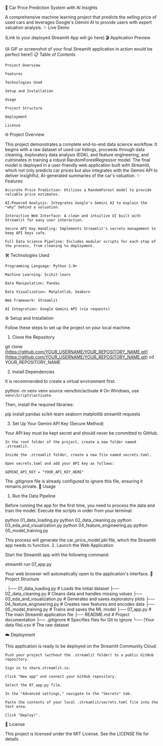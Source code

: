 🚗 Car Price Prediction System with AI Insights

A comprehensive machine learning project that predicts the selling price of used cars and leverages Google's Gemini AI to provide users with expert valuation analysis.
✨ Live Demo

(Link to your deployed Streamlit App will go here)
🎬 Application Preview

(A GIF or screenshot of your final Streamlit application in action would be perfect here!)
📋 Table of Contents

    Project Overview

    Features

    Technologies Used

    Setup and Installation

    Usage

    Project Structure

    Deployment

    License

🌐 Project Overview

This project demonstrates a complete end-to-end data science workflow. It begins with a raw dataset of used car listings, proceeds through data cleaning, exploratory data analysis (EDA), and feature engineering, and culminates in training a robust RandomForestRegressor model. The final model is deployed in a user-friendly web application built with Streamlit, which not only predicts car prices but also integrates with the Gemini API to deliver insightful, AI-generated summaries of the car's valuation.
✨ Features

    Accurate Price Prediction: Utilizes a RandomForest model to provide reliable price estimates.

    AI-Powered Analysis: Integrates Google's Gemini AI to explain the "why" behind a valuation.

    Interactive Web Interface: A clean and intuitive UI built with Streamlit for easy user interaction.

    Secure API Key Handling: Implements Streamlit's secrets management to keep API keys safe.

    Full Data Science Pipeline: Includes modular scripts for each step of the process, from cleaning to deployment.

🛠️ Technologies Used

    Programming Language: Python 3.9+

    Machine Learning: Scikit-learn

    Data Manipulation: Pandas

    Data Visualization: Matplotlib, Seaborn

    Web Framework: Streamlit

    AI Integration: Google Gemini API (via requests)

⚙️ Setup and Installation

Follow these steps to set up the project on your local machine.
1. Clone the Repository

git clone [https://github.com/YOUR_USERNAME/YOUR_REPOSITORY_NAME.git](https://github.com/YOUR_USERNAME/YOUR_REPOSITORY_NAME.git)
cd YOUR_REPOSITORY_NAME

2. Install Dependencies

It is recommended to create a virtual environment first.

python -m venv venv
source venv/bin/activate  # On Windows, use `venv\Scripts\activate`

Then, install the required libraries:

pip install pandas scikit-learn seaborn matplotlib streamlit requests

3. Set Up Your Gemini API Key (Secure Method)

Your API key must be kept secret and should never be committed to GitHub.

    In the root folder of the project, create a new folder named .streamlit.

    Inside the .streamlit folder, create a new file named secrets.toml.

    Open secrets.toml and add your API key as follows:

    GEMINI_API_KEY = "YOUR_API_KEY_HERE"

The .gitignore file is already configured to ignore this file, ensuring it remains private.
🚀 Usage
1. Run the Data Pipeline

Before running the app for the first time, you need to process the data and train the model. Execute the scripts in order from your terminal:

python 01_data_loading.py
python 02_data_cleaning.py
python 03_eda_and_visualization.py
python 04_feature_engineering.py
python 05_model_training.py

This process will generate the car_price_model.pkl file, which the Streamlit app needs to function.
2. Launch the Web Application

Start the Streamlit app with the following command:

streamlit run 07_app.py

Your web browser will automatically open to the application's interface.
📁 Project Structure

.
├── 01_data_loading.py          # Loads the initial dataset
├── 02_data_cleaning.py         # Cleans data and handles missing values
├── 03_eda_and_visualization.py # Generates and saves exploratory plots
├── 04_feature_engineering.py   # Creates new features and encodes data
├── 05_model_training.py        # Trains and saves the ML model
├── 07_app.py                   # The main Streamlit application file
├── README.md                   # Project documentation
├── .gitignore                  # Specifies files for Git to ignore
└── (Your data file).csv        # The raw dataset

☁️ Deployment

This application is ready to be deployed on the Streamlit Community Cloud.

    Push your project (without the .streamlit folder) to a public GitHub repository.

    Sign in to share.streamlit.io.

    Click "New app" and connect your GitHub repository.

    Select the 07_app.py file.

    In the "Advanced settings," navigate to the "Secrets" tab.

    Paste the contents of your local .streamlit/secrets.toml file into the text area.

    Click "Deploy!".

📜 License

This project is licensed under the MIT License. See the LICENSE file for details.
